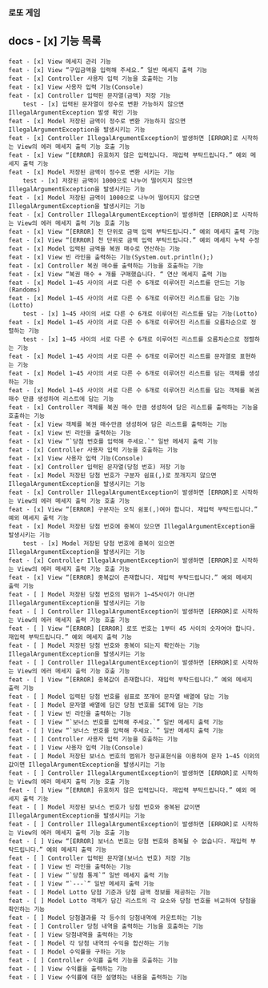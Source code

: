 ### 로또 게임
## docs - [x] 기능 목록
    feat - [x] View 메세지 관리 기능
    feat - [x] View “구입금액을 입력해 주세요.” 일반 메세지 출력 기능
    feat - [x] Controller 사용자 입력 기능을 호출하는 기능
    feat - [x] View 사용자 입력 기능(Console)
    feat - [x] Controller 입력된 문자열(금액) 저장 기능
        test - [x] 입력된 문자열이 정수로 변환 가능하지 않으면 IllegalArgumentException 발생 확인 기능
    feat - [x] Model 저장된 금액이 정수로 변환 가능하지 않으면 IllegalArgumentException을 발생시키는 기능
    feat - [x] Controller IllegalArgumentException이 발생하면 [ERROR]로 시작하는 View의 에러 메세지 출력 기능 호출 기능
    feat - [x] View “[ERROR] 유효하지 않은 입력입니다. 재입력 부탁드립니다.” 예외 메세지 출력 기능
    feat - [x] Model 저장된 금액이 정수로 변환 시키는 기능
        test - [x] 저장된 금액이 1000으로 나누어 떨어지지 않으면 IllegalArgumentException을 발생시키는 기능
    feat - [x] Model 저장된 금액이 1000으로 나누어 떨어지지 않으면 IllegalArgumentException을 발생시키는 기능
    feat - [x] Controller IllegalArgumentException이 발생하면 [ERROR]로 시작하는 View의 에러 메세지 출력 기능 호출 기능
    feat - [x] View “[ERROR] 천 단위로 금액 입력 부탁드립니다.” 예외 메세지 출력 기능
    feat - [x] View “[ERROR] 천 단위로 금액 입력 부탁드립니다.” 예외 메세지 누락 수정
    feat - [x] Model 입력된 금액을 복권 매수로 연산하는 기능
    feat - [x] View 빈 라인을 출력하는 기능(System.out.println();)
    feat - [x] Controller 복권 매수를 출력하는 기능을 호출하는 기능
    feat - [x] View “복권 매수 + 개를 구매했습니다. “ 연산 메세지 출력 기능
    feat - [x] Model 1~45 사이의 서로 다른 수 6개로 이루어진 리스트를 만드는 기능(Randoms)
    feat - [x] Model 1~45 사이의 서로 다른 수 6개로 이루어진 리스트를 담는 기능(Lotto)
        test - [x] 1~45 사이의 서로 다른 수 6개로 이루어진 리스트를 담는 기능(Lotto)
    feat - [x] Model 1~45 사이의 서로 다른 수 6개로 이루어진 리스트를 오름차순으로 정렬하는 기능
        test - [x] 1~45 사이의 서로 다른 수 6개로 이루어진 리스트를 오름차순으로 정렬하는 기능
    feat - [x] Model 1~45 사이의 서로 다른 수 6개로 이루어진 리스트를 문자열로 표현하는 기능
    feat - [x] Model 1~45 사이의 서로 다른 수 6개로 이루어진 리스트를 담는 객체를 생성하는 기능
    feat - [x] Model 1~45 사이의 서로 다른 수 6개로 이루어진 리스트를 담는 객체를 복권 매수 만큼 생성하여 리스트에 담는 기능
    feat - [x] Controller 객체를 복권 매수 만큼 생성하여 담은 리스트를 출력하는 기능을 호출하는 기능
    feat - [x] View 객체를 복권 매수만큼 생성하여 담은 리스트를 출력하는 기능
    feat - [x] View 빈 라인을 출력하는 기능
    feat - [x] View “`당첨 번호를 입력해 주세요.`" 일반 메세지 출력 기능
    feat - [x] Controller 사용자 입력 기능을 호출하는 기능
    feat - [x] View 사용자 입력 기능(Console)
    feat - [x] Controller 입력된 문자열(당첨 번호) 저장 기능
    feat - [x] Model 저장된 당첨 번호가 구분자 쉼표(,)로 쪼개지지 않으면 IllegalArgumentException을 발생시키는 기능
    feat - [x] Controller IllegalArgumentException이 발생하면 [ERROR]로 시작하는 View의 에러 메세지 출력 기능 호출 기능
    feat - [x] View “[ERROR] 구분자는 오직 쉼표(,)여야 합니다. 재입력 부탁드립니다.” 예외 메세지 출력 기능
    feat - [x] Model 저장된 당첨 번호에 중복이 있으면 IllegalArgumentException을 발생시키는 기능
        test - [x] Model 저장된 당첨 번호에 중복이 있으면 IllegalArgumentException을 발생시키는 기능
    feat - [x] Controller IllegalArgumentException이 발생하면 [ERROR]로 시작하는 View의 에러 메세지 출력 기능 호출 기능
    feat - [x] View “[ERROR] 중복값이 존재합니다. 재입력 부탁드립니다.” 예외 메세지 출력 기능
    feat - [ ] Model 저장된 당첨 번호의 범위가 1~45사이가 아니면 IllegalArgumentException을 발생시키는 기능
    feat - [ ] Controller IllegalArgumentException이 발생하면 [ERROR]로 시작하는 View의 에러 메세지 출력 기능 호출 기능
    feat - [ ] View “[ERROR] [ERROR] 로또 번호는 1부터 45 사이의 숫자여야 합니다. 재입력 부탁드립니다.” 예외 메세지 출력 기능
    feat - [ ] Model 저장된 당첨 번호와 중복이 되는지 확인하는 기능 IllegalArgumentException을 발생시키는 기능
    feat - [ ] Controller IllegalArgumentException이 발생하면 [ERROR]로 시작하는 View의 에러 메세지 출력 기능 호출 기능
    feat - [ ] View “[ERROR] 중복값이 존재합니다. 재입력 부탁드립니다.” 예외 메세지 출력 기능
    feat - [ ] Model 입력된 당첨 번호를 쉼표로 쪼개어 문자열 배열에 담는 기능
    feat - [ ] Model 문자열 배열에 담긴 당첨 번호를 SET에 담는 기능
    feat - [ ] View 빈 라인을 출력하는 기능
    feat - [ ] View “`보너스 번호를 입력해 주세요.`” 일반 메세지 출력 기능
    feat - [ ] View “`보너스 번호를 입력해 주세요.`” 일반 메세지 출력 기능
    feat - [ ] Controller 사용자 입력 기능을 호출하는 기능
    feat - [ ] View 사용자 입력 기능(Console)
    feat - [ ] Model 저장된 보너스 번호의 범위가 정규표현식을 이용하여 문자 1~45 이외의 값이면 IllegalArgumentException을 발생시키는 기능
    feat - [ ] Controller IllegalArgumentException이 발생하면 [ERROR]로 시작하는 View의 에러 메세지 출력 기능 호출 기능
    feat - [ ] View “[ERROR] 유효하지 않은 입력입니다. 재입력 부탁드립니다.” 예외 메세지 출력 기능
    feat - [ ] Model 저장된 보너스 번호가 당첨 번호와 중복된 값이면 IllegalArgumentException을 발생시키는 기능
    feat - [ ] Controller IllegalArgumentException이 발생하면 [ERROR]로 시작하는 View의 에러 메세지 출력 기능 호출 기능
    feat - [ ] View “[ERROR] 보너스 번호는 당첨 번호와 중복될 수 없습니다. 재입력 부탁드립니다.” 예외 메세지 출력 기능
    feat - [ ] Controller 입력된 문자열(보너스 번호) 저장 기능
    feat - [ ] View 빈 라인을 출력하는 기능
    feat - [ ] View “`당첨 통계`” 일반 메세지 출력 기능
    feat - [ ] View “`---`” 일반 메세지 출력 기능
    feat - [ ] Model Lotto 당첨 기준과 당첨 금액 정보를 제공하는 기능
    feat - [ ] Model Lotto 객체가 담긴 리스트의 각 요소와 당첨 번호를 비교하여 당첨을 확인하는 기능
    feat - [ ] Model 당첨결과를 각 등수의 당첨내역에 카운트하는 기능
    feat - [ ] Controller 당첨 내역을 출력하는 기능을 호출하는 기능
    feat - [ ] View 당첨내역을 출력하는 기능
    feat - [ ] Model 각 당첨 내역의 수익을 합산하는 기능
    feat - [ ] Model 수익률을 구하는 기능
    feat - [ ] Controller 수익률 출력 기능을 호출하는 기능
    feat - [ ] View 수익률을 출력하는 기능
    feat - [ ] View 수익률에 대한 설명하는 내용을 출력하는 기능